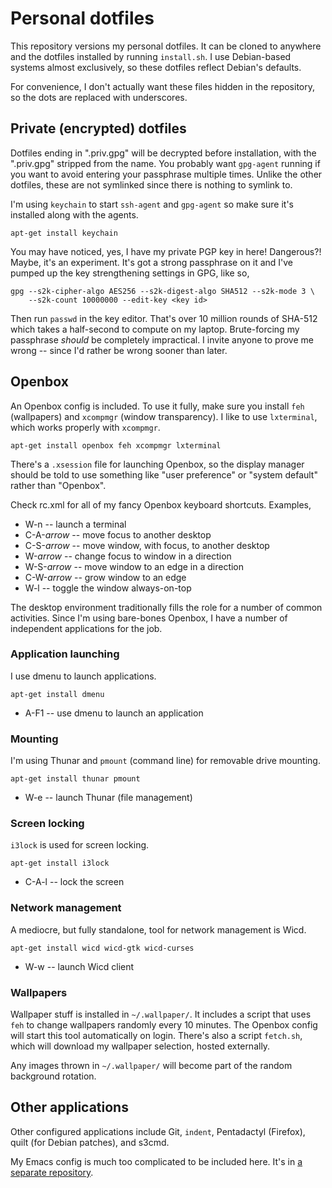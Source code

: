 # Personal dotfiles

This repository versions my personal dotfiles. It can be cloned to
anywhere and the dotfiles installed by running `install.sh`. I use
Debian-based systems almost exclusively, so these dotfiles reflect
Debian's defaults.

For convenience, I don't actually want these files hidden in the
repository, so the dots are replaced with underscores.

## Private (encrypted) dotfiles

Dotfiles ending in ".priv.gpg" will be decrypted before installation,
with the ".priv.gpg" stripped from the name. You probably want
`gpg-agent` running if you want to avoid entering your passphrase
multiple times. Unlike the other dotfiles, these are not symlinked
since there is nothing to symlink to.

I'm using `keychain` to start `ssh-agent` and `gpg-agent` so make sure
it's installed along with the agents.

    apt-get install keychain

You may have noticed, yes, I have my private PGP key in here!
Dangerous?! Maybe, it's an experiment. It's got a strong passphrase on
it and I've pumped up the key strengthening settings in GPG, like so,

    gpg --s2k-cipher-algo AES256 --s2k-digest-algo SHA512 --s2k-mode 3 \
        --s2k-count 10000000 --edit-key <key id>

Then run `passwd` in the key editor. That's over 10 million rounds of
SHA-512 which takes a half-second to compute on my
laptop. Brute-forcing my passphrase *should* be completely
impractical. I invite anyone to prove me wrong -- since I'd rather be
wrong sooner than later.

## Openbox

An Openbox config is included. To use it fully, make sure you install
`feh` (wallpapers) and `xcompmgr` (window transparency). I like to use
`lxterminal`, which works properly with `xcompmgr`.

    apt-get install openbox feh xcompmgr lxterminal

There's a `.xsession` file for launching Openbox, so the display
manager should be told to use something like "user preference" or
"system default" rather than "Openbox".

Check rc.xml for all of my fancy Openbox keyboard shortcuts. Examples,

 * W-n -- launch a terminal
 * C-A-*arrow* -- move focus to another desktop
 * C-S-*arrow* -- move window, with focus, to another desktop
 * W-*arrow* -- change focus to window in a direction
 * W-S-*arrow* -- move window to an edge in a direction
 * C-W-*arrow* -- grow window to an edge
 * W-l -- toggle the window always-on-top

The desktop environment traditionally fills the role for a number of
common activities. Since I'm using bare-bones Openbox, I have a number
of independent applications for the job.

### Application launching

I use dmenu to launch applications.

    apt-get install dmenu

 * A-F1 -- use dmenu to launch an application

### Mounting

I'm using Thunar and `pmount` (command line) for removable drive
mounting.

    apt-get install thunar pmount

 * W-e -- launch Thunar (file management)

### Screen locking

`i3lock` is used for screen locking.

    apt-get install i3lock

 * C-A-l -- lock the screen

### Network management

A mediocre, but fully standalone, tool for network management is Wicd.

    apt-get install wicd wicd-gtk wicd-curses

 * W-w -- launch Wicd client

### Wallpapers

Wallpaper stuff is installed in `~/.wallpaper/`. It includes a script
that uses `feh` to change wallpapers randomly every 10 minutes. The
Openbox config will start this tool automatically on login. There's
also a script `fetch.sh`, which will download my wallpaper selection,
hosted externally.

Any images thrown in `~/.wallpaper/` will become part of the random
background rotation.

## Other applications

Other configured applications include Git, `indent`, Pentadactyl
(Firefox), quilt (for Debian patches), and s3cmd.

My Emacs config is much too complicated to be included here. It's in
[a separate repository](https://github.com/skeeto/.emacs.d).
